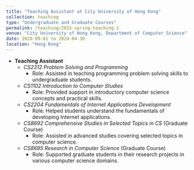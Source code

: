 ```yaml
---
title: "Teaching Assistant at City University of Hong Kong"
collection: teaching
type: "Undergraduate and Graduate Courses"
permalink: /teaching/2015-spring-teaching-1
venue: "City University of Hong Kong, Department of Computer Science"
date: 2020-09-01 to 2024-04-30
location: "Hong Kong"
---
```


- **Teaching Assistant**
  - _CS2312 Problem Solving and Programming_
    - Role: Assisted in teaching programming problem solving skills to undergraduate students.
  - _CS1102 Introduction to Computer Studies_
    - Role: Provided support in introductory computer science concepts and practical skills.
  - _CS2204 Fundamentals of Internet Applications Development_
    - Role: Helped students understand the fundamentals of developing Internet applications.
  - _CS8692 Comprehensive Studies in Selected Topics in CS_ (Graduate Course)
    - Role: Assisted in advanced studies covering selected topics in computer science.
  - _CS8695 Research in Computer Science_ (Graduate Course)
    - Role: Supported graduate students in their research projects in various computer science domains.

